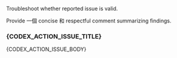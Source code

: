 Troubleshoot whether  reported issue is valid.

Provide 一個 concise 和 respectful comment summarizing  findings.

### {CODEX_ACTION_ISSUE_TITLE}

{CODEX_ACTION_ISSUE_BODY}
